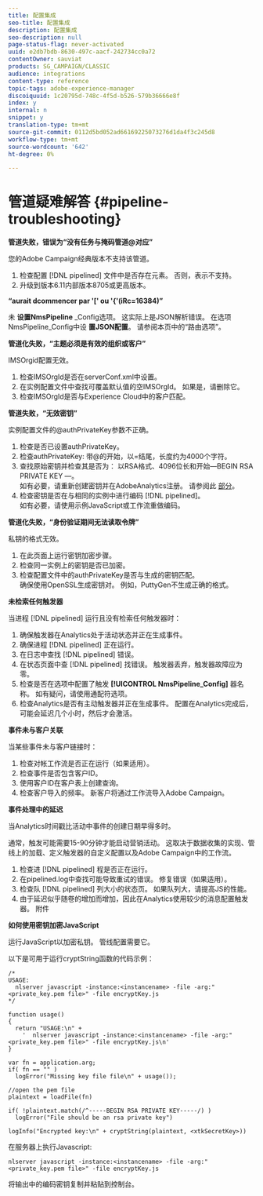```yaml
---
title: 配置集成
seo-title: 配置集成
description: 配置集成
seo-description: null
page-status-flag: never-activated
uuid: e2db7bdb-8630-497c-aacf-242734cc0a72
contentOwner: sauviat
products: SG_CAMPAIGN/CLASSIC
audience: integrations
content-type: reference
topic-tags: adobe-experience-manager
discoiquuid: 1c20795d-748c-4f5d-b526-579b36666e8f
index: y
internal: n
snippet: y
translation-type: tm+mt
source-git-commit: 0112d5bd052ad66169225073276d1da4f3c245d8
workflow-type: tm+mt
source-wordcount: '642'
ht-degree: 0%

---
```



# 管道疑难解答 {#pipeline-troubleshooting}

**管道失败，错误为“没有任务与掩码管道@对应”**

您的Adobe Campaign经典版本不支持该管道。

1. 检查配置 [!DNL pipelined] 文件中是否存在元素。 否则，表示不支持。
1. 升级到版本6.11内部版本8705或更高版本。

**“aurait dcommencer par &#39;[&#39; ou &#39;{&#39;(iRc=16384)”**

未 **设置NmsPipeline** _Config选项。 这实际上是JSON解析错误。
在选项NmsPipeline_Config中设 **置JSON配置**。 请参阅本页中的“路由选项”。

**管道化失败，“主题必须是有效的组织或客户”**

IMSOrgid配置无效。

1. 检查IMSOrgId是否在serverConf.xml中设置。
1. 在实例配置文件中查找可覆盖默认值的空IMSOrgId。 如果是，请删除它。
1. 检查IMSOrgId是否与Experience Cloud中的客户匹配。

**管道失败，“无效密钥”**

实例配置文件的@authPrivateKey参数不正确。

1. 检查是否已设置authPrivateKey。
1. 检查authPrivateKey: 带@的开始，以=结尾，长度约为4000个字符。
1. 查找原始密钥并检查其是否为： 以RSA格式、4096位长和开始—BEGIN RSA PRIVATE KEY —。
   <br> 如有必要，请重新创建密钥并在AdobeAnalytics注册。 请参阅此 [部分](../../integrations/using/configuring-pipeline.md#oauth-client-creation)。
1. 检查密钥是否在与相同的实例中进行编码 [!DNL pipelined]。 <br>如有必要，请使用示例JavaScript或工作流重做编码。

**管道化失败，“身份验证期间无法读取令牌”**

私钥的格式无效。

1. 在此页面上运行密钥加密步骤。
1. 检查同一实例上的密钥是否已加密。
1. 检查配置文件中的authPrivateKey是否与生成的密钥匹配。 <br>确保使用OpenSSL生成密钥对。 例如，PuttyGen不生成正确的格式。

**未检索任何触发器**

当进程 [!DNL pipelined] 运行且没有检索任何触发器时：

1. 确保触发器在Analytics处于活动状态并正在生成事件。
1. 确保进程 [!DNL pipelined] 正在运行。
1. 在日志中查找 [!DNL pipelined] 错误。
1. 在状态页面中查 [!DNL pipelined] 找错误。 触发器丢弃，触发器故障应为零。
1. 检查是否在选项中配置了触发 **[!UICONTROL NmsPipeline_Config]** 器名称。 如有疑问，请使用通配符选项。
1. 检查Analytics是否有主动触发器并正在生成事件。 配置在Analytics完成后，可能会延迟几个小时，然后才会激活。

**事件未与客户关联**

当某些事件未与客户链接时：

1. 检查对帐工作流是否正在运行（如果适用）。
1. 检查事件是否包含客户ID。
1. 使用客户ID在客户表上创建查询。
1. 检查客户导入的频率。 新客户将通过工作流导入Adobe Campaign。

**事件处理中的延迟**

当Analytics时间戳比活动中事件的创建日期早得多时。

通常，触发可能需要15-90分钟才能启动营销活动。 这取决于数据收集的实现、管线上的加载、定义触发器的自定义配置以及Adobe Campaign中的工作流。

1. 检查进 [!DNL pipelined] 程是否正在运行。
1. 在pipelined.log中查找可能导致重试的错误。 修复错误（如果适用）。
1. 检查队 [!DNL pipelined] 列大小的状态页。 如果队列大，请提高JS的性能。
1. 由于延迟似乎随卷的增加而增加，因此在Analytics使用较少的消息配置触发器。
附件

**如何使用密钥加密JavaScript**

运行JavaScript以加密私钥。 管线配置需要它。

以下是可用于运行cryptString函数的代码示例：

```
/*
USAGE:
  nlserver javascript -instance:<instancename> -file -arg:"<private_key.pem file>" -file encryptKey.js
*/
 
function usage()
{
  return "USAGE:\n" +
    '  nlserver javascript -instance:<instancename> -file -arg:"<private_key.pem file>" -file encryptKey.js\n'
}
 
var fn = application.arg;
if( fn == "" )
  logError("Missing key file file\n" + usage());
 
//open the pem file
plaintext = loadFile(fn)
 
if( !plaintext.match(/^-----BEGIN RSA PRIVATE KEY-----/) )
  logError("File should be an rsa private key")
 
logInfo("Encrypted key:\n" + cryptString(plaintext, <xtkSecretKey>))
```

在服务器上执行Javascript:

```
nlserver javascript -instance:<instancename> -file -arg:"<private_key.pem file>" -file encryptKey.js
```

将输出中的编码密钥复制并粘贴到控制台。
